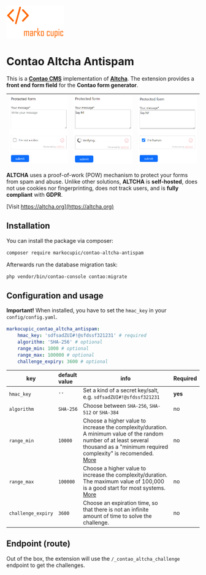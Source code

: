 <img src="docs/logo.png" width="150" alt="logo"/>

# Contao Altcha Antispam

This is a [**Contao CMS**](https://contao.org) implementation of [**Altcha**](https://altcha.org/). The extension provides a **front end** **form field** for the **Contao form generator**.

| <img src="docs/frontend_1.png" alt="frontend" width="300"/> | <img src="docs/frontend_2.png" alt="frontend" width="300"/> | <img src="docs/frontend_3.png" alt="frontend" width="300"/> |
|-------------------------------------------------------------|-------------------------------------------------------------|-------------------------------------------------------------|

**ALTCHA** uses a proof-of-work (POW) mechanism to protect your forms from spam and abuse. Unlike other solutions, **ALTCHA** is **self-hosted**, does not use cookies nor fingerprinting, does not track users, and is **fully compliant** with **GDPR**.

[Visit https://altcha.org](https://altcha.org)

## Installation

You can install the package via composer:

```bash
composer require markocupic/contao-altcha-antispam
```

Afterwards run the database migration task:

```bash
php vendor/bin/contao-console contao:migrate
```

## Configuration and usage

**Important!** When installed, you have to set the `hmac_key` in your `config/config.yaml`.

```yaml
markocupic_contao_altcha_antispam:
    hmac_key: 'sdfsadZUI#!@sfdssf321231' # required
    algorithm: 'SHA-256' # optional
    range_min: 1000 # optional
    range_max: 100000 # optional
    challenge_expiry: 3600 # optional
```

| key                | default value | info                                                                                                                                                                                                                      | Required |
|--------------------|:--------------|---------------------------------------------------------------------------------------------------------------------------------------------------------------------------------------------------------------------------|:---------|
| `hmac_key`         | `''`          | Set a kind of a secret key/salt, e.g. `sdfsadZUI#!@sfdssf321231`                                                                                                                                                          | **yes**  |
| `algorithm`        | `SHA-256`     | Choose between `SHA-256`, `SHA-512` or `SHA-384`                                                                                                                                                                          | no       |
| `range_min`        | `10000`       | Choose a higher value to increase the complexity/duration. A minimum value of the random number of at least several thousand as a "minimum required complexity" is recomended. [More](https://altcha.org/docs/complexity) | no       |
| `range_max`        | `100000`      | Choose a higher value to increase the complexity/duration. The maximum value of 100,000 is a good start for most systems. [More](https://altcha.org/docs/complexity)                                                      | no       |
| `challenge_expiry` | `3600`        | Choose an expiration time, so that there is not an infinite amount of time to solve the challenge.                                                                                                                        | no       |

## Endpoint (route)

Out of the box, the extension will use the `/_contao_altcha_challenge` endpoint to get the challenges.
